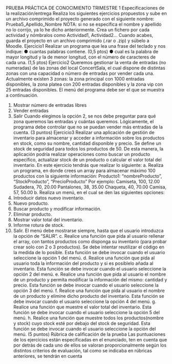 PRUEBA PRÁCTICA DE CONOCIMIENTO TRIMESTRE 1
Especificaciones de la realización/entrega
Realiza los siguientes ejercicios propuestos y sube en un archivo comprimido el proyecto
generado con el siguiente nombre: Prueba5_Apellido_Nombre
NOTA: si no se especifica el nombre y apellido no lo corrijo, ya lo he dicho anteriormente.
Crea un fichero por cada actividad y nómbralos como Actividad1, Actividad2...
Cuando acabes, guarda el proyecto en un archivo comprimido (.rar o .zip) y súbelo a Moodle.
Ejercicio1
Realizar un programa que lea una frase del teclado y nos indique:
● cuantas palabras contiene. (0,5 ptos)
● cual es la palabra de mayor longitud y la de menor longitud, con el número de caracteres
de cada una. (1,5 ptos)
Ejercicio2
Queremos gestionar la venta de entradas (no numeradas) de las zonas del local ConcertSala, el
cual dispone de distintas zonas con una capacidad o número de entradas por vender cada una.
Actualmente existen 3 zonas: la zona principal con 1000 entradas disponibles, la zona platea con
200 entradas disponibles y la zona vip con 25 entradas disponibles.
El menú del programa debe ser el que se muestra a continuación.
1. Mostrar número de entradas libres
2. Vender entradas
3. Salir
Cuando elegimos la opción 2, se nos debe preguntar para qué zona queremos las entradas y
cuántas queremos. Lógicamente, el programa debe controlar que no se puedan vender más
entradas de la cuenta.
(3 puntos)
Ejercicio3
Realizar una aplicación de gestión de inventario para almacenar y acceder a información sobre los
productos en stock, como su nombre, cantidad disponible y precio. Se define un stock de
seguridad para todos los productos de 50. De esta manera, la aplicación podría realizar
operaciones como buscar un producto específico, actualizar stock de un producto o calcular el
valor total del inventario.
En este ejercicio tendrás que realizar lo siguiente:
a. Realiza un programa, en donde crees un array para almacenar máximo 100 productos con la
siguiente información:
Producto1: “nombreProducto”, “StockProducto”, “PrecioProducto”
Por ejemplo:
Camiseta, 100, 12.00
Sudadera, 70, 20.00
Pantalones, 38, 35.00
Chaqueta, 40, 70.00
Camisa, 57, 50.00
b. Realiza un menú, en el cual se den las siguientes opciones:
1. Introducir datos nuevo inventario.
2. Nuevo producto.
3. Buscar producto y modificar información.
4. Eliminar producto.
5. Mostrar valor total del inventario.
6. Informe rotura de stock.
7. Salir.
El menú debe mostrarse siempre, hasta que el usuario introduzca la opción de “SALIR”.
c. Realice una función que pida al usuario rellenar el array, con tantos productos como disponga
su inventario (para probar crear solo con 2 o 3 productos). Se debe intentar reutilizar el código en
la medida de lo posible. Esta función se debe invocar cuando el usuario seleccione la opción 1 del
menú.
d. Realice una función que pida al usuario toda la información del producto y si es posiblelo añada
al inventario. Esta función se debe invocar cuando el usuario seleccione la opción 2 del menú.
e. Realice una función que pida al usuario el nombre de un producto y permita modificar la
información del mismo: cantidad y precio. Esta función se debe invocar cuando el usuario
seleccione la opción 3 del menú.
f. Realice una función que pida al usuario el nombre de un producto y elimine dicho producto del
inventario. Esta función se debe invocar cuando el usuario seleccione la opción 4 del menú.
g. Realice una función que muestre el valor total del inventario. Esta función se debe invocar
cuando el usuario seleccione la opción 5 del menú.
h. Realice una función que muestre todos los productos(nombre y stock) cuyo stock esté por
debajo del stock de seguridad. Esta función se debe invocar cuando el usuario seleccione la
opción del menú.
(5 puntos)
Rúbrica de calificación de la prueba
Las puntuaciones de los ejercicios están especificadas en el enunciado, ten en cuenta que por
detrás de cada uno de ellos se valoran proporcionalmente según los distintos criterios de
evaluación, tal como se indicaba en rúbricas anteriores, se tendrán en cuenta 
